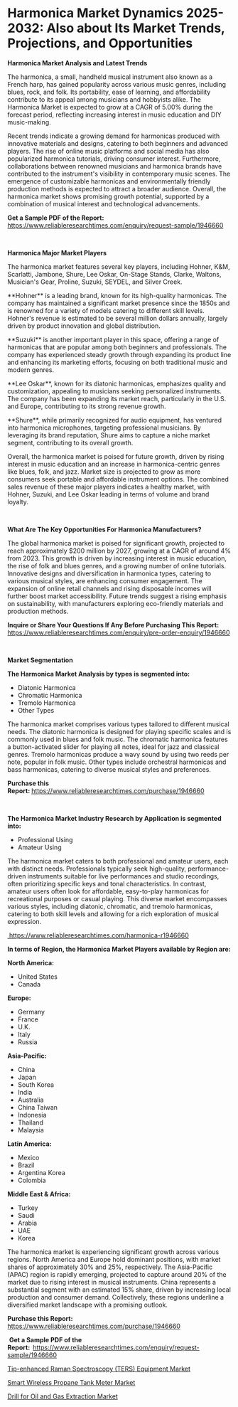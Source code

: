 <p><h1>Harmonica Market Dynamics 2025-2032: Also about Its Market Trends, Projections, and Opportunities</h1></p><p><strong>Harmonica Market Analysis and Latest Trends</strong></p>
<p><p>The harmonica, a small, handheld musical instrument also known as a French harp, has gained popularity across various music genres, including blues, rock, and folk. Its portability, ease of learning, and affordability contribute to its appeal among musicians and hobbyists alike. The Harmonica Market is expected to grow at a CAGR of 5.00% during the forecast period, reflecting increasing interest in music education and DIY music-making.</p><p>Recent trends indicate a growing demand for harmonicas produced with innovative materials and designs, catering to both beginners and advanced players. The rise of online music platforms and social media has also popularized harmonica tutorials, driving consumer interest. Furthermore, collaborations between renowned musicians and harmonica brands have contributed to the instrument's visibility in contemporary music scenes. The emergence of customizable harmonicas and environmentally friendly production methods is expected to attract a broader audience. Overall, the harmonica market shows promising growth potential, supported by a combination of musical interest and technological advancements.</p></p>
<p><strong>Get a Sample PDF of the Report:&nbsp;</strong> <a href="https://www.reliableresearchtimes.com/enquiry/request-sample/1946660?utm_campaign=2244&utm_medium=2&utm_source=Github&utm_content=ia&utm_term=28022025&utm_id=harmonica">https://www.reliableresearchtimes.com/enquiry/request-sample/1946660</a></p>
<p>&nbsp;</p>
<p><strong>Harmonica Major Market Players</strong></p>
<p><p>The harmonica market features several key players, including Hohner, K&M, Scarlatti, Jambone, Shure, Lee Oskar, On-Stage Stands, Clarke, Waltons, Musician's Gear, Proline, Suzuki, SEYDEL, and Silver Creek. </p><p>**Hohner** is a leading brand, known for its high-quality harmonicas. The company has maintained a significant market presence since the 1850s and is renowned for a variety of models catering to different skill levels. Hohner's revenue is estimated to be several million dollars annually, largely driven by product innovation and global distribution.</p><p>**Suzuki** is another important player in this space, offering a range of harmonicas that are popular among both beginners and professionals. The company has experienced steady growth through expanding its product line and enhancing its marketing efforts, focusing on both traditional music and modern genres.</p><p>**Lee Oskar**, known for its diatonic harmonicas, emphasizes quality and customization, appealing to musicians seeking personalized instruments. The company has been expanding its market reach, particularly in the U.S. and Europe, contributing to its strong revenue growth.</p><p>**Shure**, while primarily recognized for audio equipment, has ventured into harmonica microphones, targeting professional musicians. By leveraging its brand reputation, Shure aims to capture a niche market segment, contributing to its overall growth.</p><p>Overall, the harmonica market is poised for future growth, driven by rising interest in music education and an increase in harmonica-centric genres like blues, folk, and jazz. Market size is projected to grow as more consumers seek portable and affordable instrument options. The combined sales revenue of these major players indicates a healthy market, with Hohner, Suzuki, and Lee Oskar leading in terms of volume and brand loyalty.</p></p>
<p>&nbsp;</p>
<p><strong>What Are The Key Opportunities For Harmonica Manufacturers?</strong></p>
<p><p>The global harmonica market is poised for significant growth, projected to reach approximately $200 million by 2027, growing at a CAGR of around 4% from 2023. This growth is driven by increasing interest in music education, the rise of folk and blues genres, and a growing number of online tutorials. Innovative designs and diversification in harmonica types, catering to various musical styles, are enhancing consumer engagement. The expansion of online retail channels and rising disposable incomes will further boost market accessibility. Future trends suggest a rising emphasis on sustainability, with manufacturers exploring eco-friendly materials and production methods.</p></p>
<p><strong>Inquire or Share Your Questions If Any Before Purchasing This Report:</strong> <a href="https://www.reliableresearchtimes.com/enquiry/pre-order-enquiry/1946660?utm_campaign=2244&utm_medium=2&utm_source=Github&utm_content=ia&utm_term=28022025&utm_id=harmonica">https://www.reliableresearchtimes.com/enquiry/pre-order-enquiry/1946660</a></p>
<p>&nbsp;</p>
<p><strong>Market Segmentation</strong></p>
<p><strong>The Harmonica Market Analysis by types is segmented into:</strong></p>
<p><ul><li>Diatonic Harmonica</li><li>Chromatic Harmonica</li><li>Tremolo Harmonica</li><li>Other Types</li></ul></p>
<p><p>The harmonica market comprises various types tailored to different musical needs. The diatonic harmonica is designed for playing specific scales and is commonly used in blues and folk music. The chromatic harmonica features a button-activated slider for playing all notes, ideal for jazz and classical genres. Tremolo harmonicas produce a wavy sound by using two reeds per note, popular in folk music. Other types include orchestral harmonicas and bass harmonicas, catering to diverse musical styles and preferences.</p></p>
<p><strong>Purchase this Report:&nbsp;</strong><a href="https://www.reliableresearchtimes.com/purchase/1946660?utm_campaign=2244&utm_medium=2&utm_source=Github&utm_content=ia&utm_term=28022025&utm_id=harmonica">https://www.reliableresearchtimes.com/purchase/1946660</a></p>
<p>&nbsp;</p>
<p><strong>The Harmonica Market Industry Research by Application is segmented into:</strong></p>
<p><ul><li>Professional Using</li><li>Amateur Using</li></ul></p>
<p><p>The harmonica market caters to both professional and amateur users, each with distinct needs. Professionals typically seek high-quality, performance-driven instruments suitable for live performances and studio recordings, often prioritizing specific keys and tonal characteristics. In contrast, amateur users often look for affordable, easy-to-play harmonicas for recreational purposes or casual playing. This diverse market encompasses various styles, including diatonic, chromatic, and tremolo harmonicas, catering to both skill levels and allowing for a rich exploration of musical expression.</p></p>
<p><a href="https://www.reliableresearchtimes.com/harmonica-r1946660?utm_campaign=2244&utm_medium=2&utm_source=Github&utm_content=ia&utm_term=28022025&utm_id=harmonica">&nbsp;https://www.reliableresearchtimes.com/harmonica-r1946660</a></p>
<p><strong>In terms of Region, the Harmonica Market Players available by Region are:</strong></p>
<p>
    <p> <strong> North America: </strong>
        <ul>
            <li>United States</li>
            <li>Canada</li>
        </ul>
        </p> 
    <p> <strong> Europe: </strong>
        <ul>
            <li>Germany</li>
            <li>France</li>
            <li>U.K.</li>
            <li>Italy</li>
            <li>Russia</li>
        </ul>
        </p> 
    <p> <strong> Asia-Pacific: </strong>
        <ul>
            <li>China</li>
            <li>Japan</li>
            <li>South Korea</li>
            <li>India</li>
            <li>Australia</li>
            <li>China Taiwan</li>
            <li>Indonesia</li>
            <li>Thailand</li>
            <li>Malaysia</li>
        </ul>
        </p> 
    <p> <strong> Latin America: </strong>
        <ul>
            <li>Mexico</li>
            <li>Brazil</li>
            <li>Argentina Korea</li>
            <li>Colombia</li>
        </ul>
        </p> 
    <p> <strong> Middle East & Africa: </strong>
        <ul>
            <li>Turkey</li>
            <li>Saudi</li>
            <li>Arabia</li>
            <li>UAE</li>
            <li>Korea</li>
        </ul>
    </p>
    </p>
<p><p>The harmonica market is experiencing significant growth across various regions. North America and Europe hold dominant positions, with market shares of approximately 30% and 25%, respectively. The Asia-Pacific (APAC) region is rapidly emerging, projected to capture around 20% of the market due to rising interest in musical instruments. China represents a substantial segment with an estimated 15% share, driven by increasing local production and consumer demand. Collectively, these regions underline a diversified market landscape with a promising outlook.</p></p>
<p><strong>Purchase this Report: </strong><a href="https://www.reliableresearchtimes.com/purchase/1946660?utm_campaign=2244&utm_medium=2&utm_source=Github&utm_content=ia&utm_term=28022025&utm_id=harmonica">https://www.reliableresearchtimes.com/purchase/1946660</a></p>
<p>&nbsp;<strong>Get a Sample PDF of the Report:&nbsp;&nbsp;</strong><a href="https://www.reliableresearchtimes.com/enquiry/request-sample/1946660?utm_campaign=2244&utm_medium=2&utm_source=Github&utm_content=ia&utm_term=28022025&utm_id=harmonica">https://www.reliableresearchtimes.com/enquiry/request-sample/1946660</a></p>
<p><strong></strong></p>
<p><p><a href="https://github.com/boccalyver5k/Market-Research-Report-List-1/blob/main/tip-enhanced-raman-spectroscopy-ters-equipment-market.md?utm_campaign=2244&utm_medium=2&utm_source=Github&utm_content=ia&utm_term=28022025&utm_id=harmonica">Tip-enhanced Raman Spectroscopy (TERS) Equipment Market</a></p><p><a href="https://github.com/saeiddaemo/Market-Research-Report-List-1/blob/main/smart-wireless-propane-tank-meter-market.md?utm_campaign=2244&utm_medium=2&utm_source=Github&utm_content=ia&utm_term=28022025&utm_id=harmonica">Smart Wireless Propane Tank Meter Market</a></p><p><a href="https://github.com/shopovdjondo/Market-Research-Report-List-1/blob/main/drill-for-oil-and-gas-extraction-market.md?utm_campaign=2244&utm_medium=2&utm_source=Github&utm_content=ia&utm_term=28022025&utm_id=harmonica">Drill for Oil and Gas Extraction Market</a></p></p>